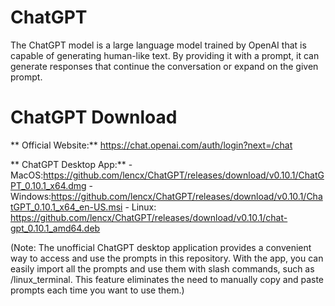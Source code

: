 # ChatGPT

The ChatGPT model is a large language model trained by OpenAI that is capable of generating human-like text. By providing it with a prompt, it can generate responses that continue the conversation or expand on the given prompt.

# ChatGPT Download
**  Official Website:** https://chat.openai.com/auth/login?next=/chat
  
**  ChatGPT Desktop App:** 
    - MacOS:https://github.com/lencx/ChatGPT/releases/download/v0.10.1/ChatGPT_0.10.1_x64.dmg
    - Windows:https://github.com/lencx/ChatGPT/releases/download/v0.10.1/ChatGPT_0.10.1_x64_en-US.msi
    - Linux: https://github.com/lencx/ChatGPT/releases/download/v0.10.1/chat-gpt_0.10.1_amd64.deb
    
(Note: The unofficial ChatGPT desktop application provides a convenient way to access and use the prompts in this repository. With the app, you can easily import all the prompts and use them with slash commands, such as /linux_terminal. This feature eliminates the need to manually copy and paste prompts each time you want to use them.)

#
